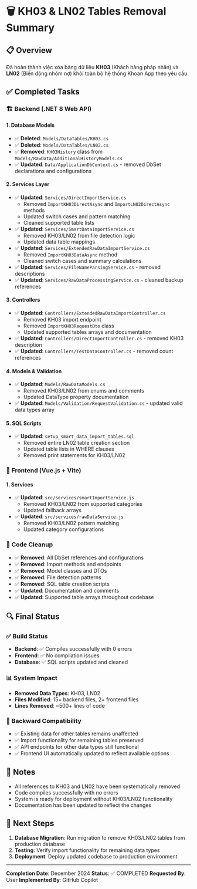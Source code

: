 # 🗑️ KH03 & LN02 Tables Removal Summary

## 📋 Overview

Đã hoàn thành việc xóa bảng dữ liệu **KH03** (Khách hàng pháp nhân) và **LN02** (Biến động nhóm nợ) khỏi toàn bộ hệ thống Khoan App theo yêu cầu.

## ✅ Completed Tasks

### 🏗️ Backend (.NET 8 Web API)

#### 1. Database Models

- ✅ **Deleted**: `Models/DataTables/KH03.cs`
- ✅ **Deleted**: `Models/DataTables/LN02.cs`
- ✅ **Removed**: `KH03History` class from `Models/RawData/AdditionalHistoryModels.cs`
- ✅ **Updated**: `Data/ApplicationDbContext.cs` - removed DbSet declarations and configurations

#### 2. Services Layer

- ✅ **Updated**: `Services/DirectImportService.cs`
  - Removed `ImportKH03DirectAsync` and `ImportLN02DirectAsync` methods
  - Updated switch cases and pattern matching
  - Cleaned supported table lists
- ✅ **Updated**: `Services/SmartDataImportService.cs`
  - Removed KH03/LN02 from file detection logic
  - Updated data table mappings
- ✅ **Updated**: `Services/ExtendedRawDataImportService.cs`
  - Removed `ImportKH03DataAsync` method
  - Cleaned switch cases and summary calculations
- ✅ **Updated**: `Services/FileNameParsingService.cs` - removed descriptions
- ✅ **Updated**: `Services/RawDataProcessingService.cs` - cleaned backup references

#### 3. Controllers

- ✅ **Updated**: `Controllers/ExtendedRawDataImportController.cs`
  - Removed KH03 import endpoint
  - Removed `ImportKH03RequestDto` class
  - Updated supported tables arrays and documentation
- ✅ **Updated**: `Controllers/DirectImportController.cs` - removed KH03 description
- ✅ **Updated**: `Controllers/TestDataController.cs` - removed count references

#### 4. Models & Validation

- ✅ **Updated**: `Models/RawDataModels.cs`
  - Removed KH03/LN02 from enums and comments
  - Updated DataType property documentation
- ✅ **Updated**: `Models/Validation/RequestValidation.cs` - updated valid data types array

#### 5. SQL Scripts

- ✅ **Updated**: `setup_smart_data_import_tables.sql`
  - Removed entire LN02 table creation section
  - Updated table lists in WHERE clauses
  - Removed print statements for KH03/LN02

### 🎨 Frontend (Vue.js + Vite)

#### 1. Services

- ✅ **Updated**: `src/services/smartImportService.js`
  - Removed KH03/LN02 from supported categories
  - Updated fallback arrays
- ✅ **Updated**: `src/services/rawDataService.js`
  - Removed KH03/LN02 pattern matching
  - Updated category configurations

### 🧹 Code Cleanup

- ✅ **Removed**: All DbSet references and configurations
- ✅ **Removed**: Import methods and endpoints
- ✅ **Removed**: Model classes and DTOs
- ✅ **Removed**: File detection patterns
- ✅ **Removed**: SQL table creation scripts
- ✅ **Updated**: Documentation and comments
- ✅ **Updated**: Supported table arrays throughout codebase

## 🔍 Final Status

### ✅ Build Status

- **Backend**: ✅ Compiles successfully with 0 errors
- **Frontend**: ✅ No compilation issues
- **Database**: ✅ SQL scripts updated and cleaned

### 📊 System Impact

- **Removed Data Types**: KH03, LN02
- **Files Modified**: 15+ backend files, 2+ frontend files
- **Lines Removed**: ~500+ lines of code

### 🔐 Backward Compatibility

- ✅ Existing data for other tables remains unaffected
- ✅ Import functionality for remaining tables preserved
- ✅ API endpoints for other data types still functional
- ✅ Frontend UI automatically updated to reflect available options

## 📝 Notes

- All references to KH03 and LN02 have been systematically removed
- Code compiles successfully with no errors
- System is ready for deployment without KH03/LN02 functionality
- Documentation has been updated to reflect the changes

## 🚀 Next Steps

1. **Database Migration**: Run migration to remove KH03/LN02 tables from production database
2. **Testing**: Verify import functionality for remaining data types
3. **Deployment**: Deploy updated codebase to production environment

---

**Completion Date**: December 2024
**Status**: ✅ COMPLETED
**Requested By**: User
**Implemented By**: GitHub Copilot
